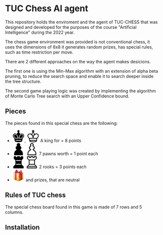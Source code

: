 <H1> TUC Chess AI agent</H1>
This repository holds the enviroment and the agent of TUC-CHESS that was designed and developed for the purposes of the course "Artificial Intelligence" during the 2022 year. 

The chess game environment was provided is not conventional chess, it uses the dimensions of 6x8 it generates random prizes, has special rules, such as time restriction per move.

There are 2 different approaches on the way the agent makes desicions.

The first one is using the Min-Max algorithm with an extension of alpha beta pruning, to reduce the search space and enable it to search deeper inside the tree structure.

The second game playing logic was created by implementing the algorithm of Monte Carlo Tree search with an Upper Confidence bound.
<H2> Pieces </H2>
The pieces found in this special chess are the following:

- ![image info](./chess/king_black.gif), ![image info](./chess/king_white.gif) A king for = 8 points 
- ![image info](./chess/pawn_black.gif) ![image info](./chess/pawn_white.gif) 7 pawns worth = 1 point each 
- ![image info](./chess/rook_black.gif) ![image info](./chess/rook_white.gif) 2 rooks = 3 points each
- ![image info](./chess/prize.png) and prizes, that are neutral

<H2> Rules of TUC chess </H2>
The special chess board found in this game is made of 7 rows and 5 columns.
<H2> Installation </H2>
